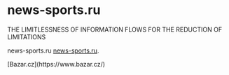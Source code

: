 # news-sports.ru
THE LIMITLESSNESS OF INFORMATION FLOWS FOR THE REDUCTION OF LIMITATIONS
<p>news-sports.ru
  <a href="https://opensource.guide/">news-sports.ru</a>.
</p>[Bazar.cz](https://www.bazar.cz/)

